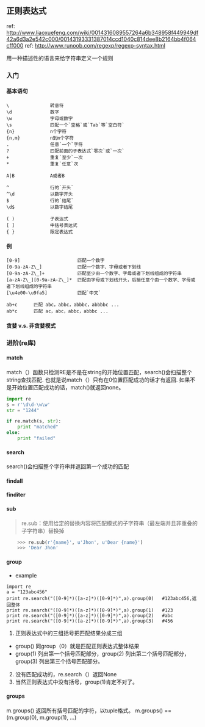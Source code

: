 ## 正则表达式
ref: http://www.liaoxuefeng.com/wiki/0014316089557264a6b348958f449949df42a6d3a2e542c000/00143193331387014ccd1040c814dee8b2164bb4f064cff000
ref: http://www.runoob.com/regexp/regexp-syntax.html

用一种描述性的语言来给字符串定义一个规则

### 入门
#### 基本语句
```
\               转意符
\d              数字
\w              字母或数字
\s              匹配一个`空格`或`Tab`等`空白符`
{n}             n个字符
{n,m}           n到m个字符
.               任意`一个`字符
?               匹配前面的子表达式`零次`或`一次`
+               重复`至少`一次
*               重复`任意`次

A|B             A或者B

^               行的`开头`
^\d             以数字开头
$               行的`结尾`
\d$             以数字结尾

( )             子表达式
[ ]             中括号表达式
{ }             限定表达式
```


#### 例
```
[0-9]                     匹配一个数字
[0-9a-zA-Z\_]             匹配一个数字、字母或者下划线
[0-9a-zA-Z\_]+            匹配至少由一个数字、字母或者下划线组成的字符串
[a-zA-Z\_][0-9a-zA-Z\_]*  匹配由字母或下划线开头，后接任意个由一个数字、字母或者下划线组成的字符串
[\u4e00-\u9fa5]           匹配`中文`

ab+c      匹配 abc，abbc，abbbc，abbbbc ...
ab*c      匹配 ac，abc，abbc，abbbc ... 
```

#### 贪婪 v.s. 非贪婪模式


### 进阶(re库)

#### match
match（）函数只检测RE是不是在string的开始位置匹配，search()会扫描整个string查找匹配.
也就是说match（）只有在0位置匹配成功的话才有返回.
如果不是开始位置匹配成功的话，match()就返回none。

```python
import re
s = r'\d\d-\w\w'
str = "1244"

if re.match(s, str):
    print "matched"
else:
    print "failed"
```

#### search
search()会扫描整个字符串并返回第一个成功的匹配

#### findall


#### finditer


#### sub
> re.sub：使用给定的替换内容将匹配模式的子字符串（最左端并且非重叠的子字符串）替换掉
```python
    >>> re.sub(r'{name}', u'Jhon', u'Dear {name}') 
    >>> 'Dear Jhon'
```

#### group
* example
```
import re
a = "123abc456"
print re.search("([0-9]*)([a-z]*)([0-9]*)",a).group(0)   #123abc456,返回整体
print re.search("([0-9]*)([a-z]*)([0-9]*)",a).group(1)   #123
print re.search("([0-9]*)([a-z]*)([0-9]*)",a).group(2)   #abc
print re.search("([0-9]*)([a-z]*)([0-9]*)",a).group(3)   #456
```
1. 正则表达式中的三组括号把匹配结果分成三组
* group() 同group（0）就是匹配正则表达式整体结果
* group(1) 列出第一个括号匹配部分，group(2) 列出第二个括号匹配部分，group(3) 列出第三个括号匹配部分。
2. 没有匹配成功的，re.search（）返回None
3. 当然正则表达式中没有括号，group(1)肯定不对了。


#### groups
m.groups() 返回所有括号匹配的字符，以tuple格式。
m.groups() == (m.group(0), m.group(1), ...)
